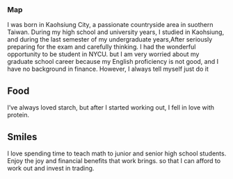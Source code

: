 ### Map 
I was born in Kaohsiung City, a passionate countryside area in suothern Taiwan. During my high school and university years, I studied in Kaohsiung, and during the last semester of my undergraduate years,After seriously preparing for the exam and carefully thinking. I had the wonderful opportunity to be student in NYCU. but I am very worried about my graduate school career because my English proficiency is not good, and I have no background in finance. However, I always tell myself just do it

## Food 
I’ve always loved starch, but after I started working out, I fell in love with protein. 

## Smiles
I love spending time to teach math to junior and senior high school students. Enjoy the joy and financial benefits that work brings. so that I can afford to work out and invest in trading.

